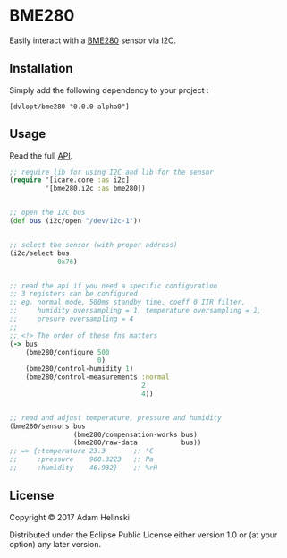 # BME280

Easily interact with a [BME280](https://www.bosch-sensortec.com/bst/products/all_products/bme280)
sensor via I2C.

## Installation

Simply add the following dependency to your project :

    [dvlopt/bme280 "0.0.0-alpha0"]

## Usage

Read the full [API](https://dvlopt.github.io/doc/bme280.clj/).

```clj
;; require lib for using I2C and lib for the sensor
(require '[icare.core :as i2c]
         '[bme280.i2c :as bme280])


;; open the I2C bus
(def bus (i2c/open "/dev/i2c-1"))


;; select the sensor (with proper address)
(i2c/select bus
            0x76)


;; read the api if you need a specific configuration
;; 3 registers can be configured
;; eg. normal mode, 500ms standby time, coeff 0 IIR filter,
;;     humidity oversampling = 1, temperature oversampling = 2,
;;     presure oversampling = 4
;;
;; <!> The order of these fns matters
(-> bus
    (bme280/configure 500
                      0)
    (bme280/control-humidity 1)
    (bme280/control-measurements :normal
                                 2
                                 4))


;; read and adjust temperature, pressure and humidity
(bme280/sensors bus
                (bme280/compensation-works bus)
                (bme280/raw-data           bus))
;; => {:temperature 23.3       ;; °C
;;     :pressure    960.3223   ;; Pa
;;     :humidity    46.932}    ;; %rH
```

## License

Copyright © 2017 Adam Helinski

Distributed under the Eclipse Public License either version 1.0 or (at
your option) any later version.
